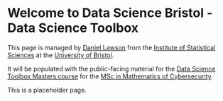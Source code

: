 # Welcome to Data Science Bristol - Data Science Toolbox

This page is managed by [Daniel Lawson](https://people.maths.bris.ac.uk/~madjl/) from the [Institute of Statistical Sciences](https://www.bristolmathsresearch.org/statistical-science/) at the [University of Bristol](https://www.bristol.ac.uk).

It will be populated with the public-facing material for the [Data Science Toolbox Masters course](https://www.bris.ac.uk/unit-programme-catalogue/UnitDetails.jsa;jsessionid=9A4E8E85CF53506A6177DBB05B80A134.nAC1004052063?ayrCode=20%2F21&unitCode=MATHM0029) for the [MSc in Mathematics of Cybersecurity](https://www.bristol.ac.uk/study/postgraduate/2020/sci/msc-mathematics-of-cybersecurity).

This is a placeholder page.
